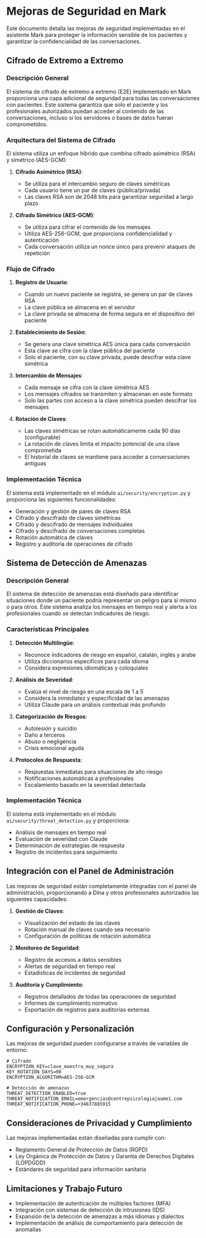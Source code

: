 # Mejoras de Seguridad en Mark

Este documento detalla las mejoras de seguridad implementadas en el asistente Mark para proteger la información sensible de los pacientes y garantizar la confidencialidad de las conversaciones.

## Cifrado de Extremo a Extremo

### Descripción General

El sistema de cifrado de extremo a extremo (E2E) implementado en Mark proporciona una capa adicional de seguridad para todas las conversaciones con pacientes. Este sistema garantiza que solo el paciente y los profesionales autorizados puedan acceder al contenido de las conversaciones, incluso si los servidores o bases de datos fueran comprometidos.

### Arquitectura del Sistema de Cifrado

El sistema utiliza un enfoque híbrido que combina cifrado asimétrico (RSA) y simétrico (AES-GCM):

1. **Cifrado Asimétrico (RSA)**: 
   - Se utiliza para el intercambio seguro de claves simétricas
   - Cada usuario tiene un par de claves (pública/privada)
   - Las claves RSA son de 2048 bits para garantizar seguridad a largo plazo

2. **Cifrado Simétrico (AES-GCM)**:
   - Se utiliza para cifrar el contenido de los mensajes
   - Utiliza AES-256-GCM, que proporciona confidencialidad y autenticación
   - Cada conversación utiliza un nonce único para prevenir ataques de repetición

### Flujo de Cifrado

1. **Registro de Usuario**:
   - Cuando un nuevo paciente se registra, se genera un par de claves RSA
   - La clave pública se almacena en el servidor
   - La clave privada se almacena de forma segura en el dispositivo del paciente

2. **Establecimiento de Sesión**:
   - Se genera una clave simétrica AES única para cada conversación
   - Esta clave se cifra con la clave pública del paciente
   - Solo el paciente, con su clave privada, puede descifrar esta clave simétrica

3. **Intercambio de Mensajes**:
   - Cada mensaje se cifra con la clave simétrica AES
   - Los mensajes cifrados se transmiten y almacenan en este formato
   - Solo las partes con acceso a la clave simétrica pueden descifrar los mensajes

4. **Rotación de Claves**:
   - Las claves simétricas se rotan automáticamente cada 90 días (configurable)
   - La rotación de claves limita el impacto potencial de una clave comprometida
   - El historial de claves se mantiene para acceder a conversaciones antiguas

### Implementación Técnica

El sistema está implementado en el módulo `ai/security/encryption.py` y proporciona las siguientes funcionalidades:

- Generación y gestión de pares de claves RSA
- Cifrado y descifrado de claves simétricas
- Cifrado y descifrado de mensajes individuales
- Cifrado y descifrado de conversaciones completas
- Rotación automática de claves
- Registro y auditoría de operaciones de cifrado

## Sistema de Detección de Amenazas

### Descripción General

El sistema de detección de amenazas está diseñado para identificar situaciones donde un paciente podría representar un peligro para sí mismo o para otros. Este sistema analiza los mensajes en tiempo real y alerta a los profesionales cuando se detectan indicadores de riesgo.

### Características Principales

1. **Detección Multilingüe**:
   - Reconoce indicadores de riesgo en español, catalán, inglés y árabe
   - Utiliza diccionarios específicos para cada idioma
   - Considera expresiones idiomáticas y coloquiales

2. **Análisis de Severidad**:
   - Evalúa el nivel de riesgo en una escala de 1 a 5
   - Considera la inmediatez y especificidad de las amenazas
   - Utiliza Claude para un análisis contextual más profundo

3. **Categorización de Riesgos**:
   - Autolesión y suicidio
   - Daño a terceros
   - Abuso o negligencia
   - Crisis emocional aguda

4. **Protocolos de Respuesta**:
   - Respuestas inmediatas para situaciones de alto riesgo
   - Notificaciones automáticas a profesionales
   - Escalamiento basado en la severidad detectada

### Implementación Técnica

El sistema está implementado en el módulo `ai/security/threat_detection.py` y proporciona:

- Análisis de mensajes en tiempo real
- Evaluación de severidad con Claude
- Determinación de estrategias de respuesta
- Registro de incidentes para seguimiento

## Integración con el Panel de Administración

Las mejoras de seguridad están completamente integradas con el panel de administración, proporcionando a Dina y otros profesionales autorizados las siguientes capacidades:

1. **Gestión de Claves**:
   - Visualización del estado de las claves
   - Rotación manual de claves cuando sea necesario
   - Configuración de políticas de rotación automática

2. **Monitoreo de Seguridad**:
   - Registro de accesos a datos sensibles
   - Alertas de seguridad en tiempo real
   - Estadísticas de incidentes de seguridad

3. **Auditoría y Cumplimiento**:
   - Registros detallados de todas las operaciones de seguridad
   - Informes de cumplimiento normativo
   - Exportación de registros para auditorías externas

## Configuración y Personalización

Las mejoras de seguridad pueden configurarse a través de variables de entorno:

```
# Cifrado
ENCRYPTION_KEY=clave_maestra_muy_segura
KEY_ROTATION_DAYS=90
ENCRYPTION_ALGORITHM=AES-256-GCM

# Detección de amenazas
THREAT_DETECTION_ENABLED=true
THREAT_NOTIFICATION_EMAIL=emergencias@centrepsicologiajaume1.com
THREAT_NOTIFICATION_PHONE=+34637885915
```

## Consideraciones de Privacidad y Cumplimiento

Las mejoras implementadas están diseñadas para cumplir con:

- Reglamento General de Protección de Datos (RGPD)
- Ley Orgánica de Protección de Datos y Garantía de Derechos Digitales (LOPDGDD)
- Estándares de seguridad para información sanitaria

## Limitaciones y Trabajo Futuro

- Implementación de autenticación de múltiples factores (MFA)
- Integración con sistemas de detección de intrusiones (IDS)
- Expansión de la detección de amenazas a más idiomas y dialectos
- Implementación de análisis de comportamiento para detección de anomalías 